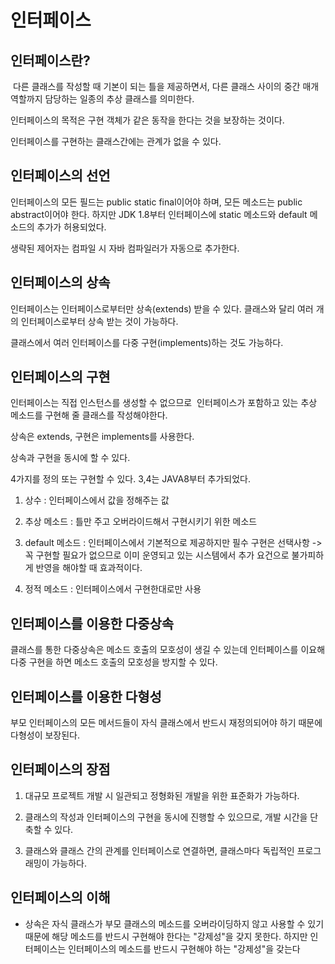# 인터페이스

## 인터페이스란?

 다른 클래스를 작성할 때 기본이 되는 틀을 제공하면서, 다른 클래스 사이의 중간 매개 역할까지 담당하는 일종의 추상 클래스를 의미한다.

인터페이스의 목적은 구현 객체가 같은 동작을 한다는 것을 보장하는 것이다.

인터페이스를 구현하는 클래스간에는 관계가 없을 수 있다.

## 인터페이스의 선언

인터페이스의 모든 필드는 public static final이어야 하며, 모든 메소드는 public abstract이어야 한다. 하지만 JDK 1.8부터 인터페이스에 static 메소드와 default 메소드의 추가가 허용되었다.

생략된 제어자는 컴파일 시 자바 컴파일러가 자동으로 추가한다.

## 인터페이스의 상속

인터페이스는 인터페이스로부터만 상속(extends) 받을 수 있다. 클래스와 달리 여러 개의 인터페이스로부터 상속 받는 것이 가능하다.

클래스에서 여러 인터페이스를 다중 구현(implements)하는 것도 가능하다.

## 인터페이스의 구현

인터페이스는 직접 인스턴스를 생성할 수 없으므로  인터페이스가 포함하고 있는 추상 메소드를 구현해 줄 클래스를 작성해야한다.

상속은 extends, 구현은 implements를 사용한다.

상속과 구현을 동시에 할 수 있다.

4가지를 정의 또는 구현할 수 있다. 3,4는 JAVA8부터 추가되었다.

1. 상수 : 인터페이스에서 값을 정해주는 값

2. 추상 메소드 : 틀만 주고 오버라이드해서 구현시키기 위한 메소드

3. default 메소드 : 인터페이스에서 기본적으로 제공하지만 필수 구현은 선택사항 -> 꼭 구현할 필요가 없으므로 이미 운영되고 있는 시스템에서 추가 요건으로 불가피하게 반영을 해야할 때 효과적이다. 

4. 정적 메소드 : 인터페이스에서 구현한대로만 사용

## 인터페이스를 이용한 다중상속

클래스를 통한 다중상속은 메소드 호출의 모호성이 생길 수 있는데 인터페이스를 이요해 다중 구현을 하면 메소드 호출의 모호성을 방지할 수 있다.

## 인터페이스를 이용한 다형성

부모 인터페이스의 모든 메서드들이 자식 클래스에서 반드시 재정의되어야 하기 때문에 다형성이 보장된다.

## 인터페이스의 장점

1. 대규모 프로젝트 개발 시 일관되고 정형화된 개발을 위한 표준화가 가능하다.

2. 클래스의 작성과 인터페이스의 구현을 동시에 진행할 수 있으므로, 개발 시간을 단축할 수 있다.

3. 클래스와 클래스 간의 관계를 인터페이스로 연결하면, 클래스마다 독립적인 프로그래밍이 가능하다.

## 인터페이스의 이해

- 상속은 자식 클래스가 부모 클래스의 메소드를 오버라이딩하지 않고 사용할 수 있기 때문에 해당 메소드를 반드시 구현해야 한다는 "강제성"을 갖지 못한다. 하지만 인터페이스는 인터페이스의 메소드를 반드시 구현해야 하는 "강제성"을 갖는다
